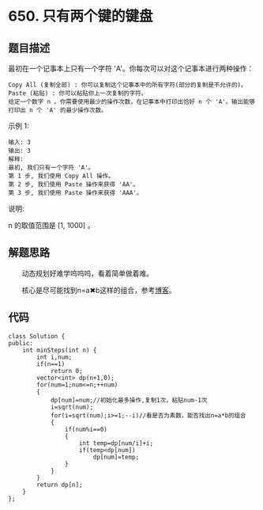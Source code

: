 # 650. 只有两个键的键盘

## 题目描述
最初在一个记事本上只有一个字符 'A'。你每次可以对这个记事本进行两种操作：
```
Copy All (复制全部) : 你可以复制这个记事本中的所有字符(部分的复制是不允许的)。
Paste (粘贴) : 你可以粘贴你上一次复制的字符。
给定一个数字 n 。你需要使用最少的操作次数，在记事本中打印出恰好 n 个 'A'。输出能够打印出 n 个 'A' 的最少操作次数。
```
示例 1:
```
输入: 3
输出: 3
解释:
最初, 我们只有一个字符 'A'。
第 1 步, 我们使用 Copy All 操作。
第 2 步, 我们使用 Paste 操作来获得 'AA'。
第 3 步, 我们使用 Paste 操作来获得 'AAA'。
```
说明:
    
n 的取值范围是 [1, 1000] 。

## 解题思路
&#160; &#160; &#160; &#160;动态规划好难学呜呜呜，看着简单做着难。
	
&#160; &#160; &#160; &#160;核心是尽可能找到n=a✖b这样的组合，参考[博客](https://blog.csdn.net/lml0703/article/details/80289820)。

## 代码
```
class Solution {
public:
    int minSteps(int n) {
        int i,num;
        if(n==1)
            return 0;
        vector<int> dp(n+1,0);
        for(num=1;num<=n;++num)
        {
            dp[num]=num;//初始化最多操作,复制1次，粘贴num-1次
            i=sqrt(num);
            for(i=sqrt(num);i>=1;--i)//看是否为素数，能否找出n=a*b的组合
            {
                if(num%i==0)
                {
                    int temp=dp[num/i]+i;
                    if(temp<dp[num])
                        dp[num]=temp;
                }
            }
        }
        return dp[n];
    }
};
```
